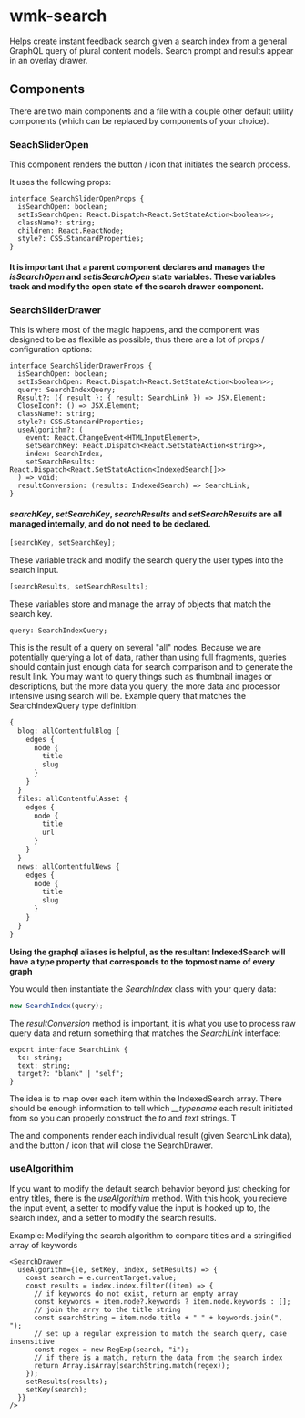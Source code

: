 # wmk-search

Helps create instant feedback search given a search index from a general GraphQL query of plural content models. Search prompt and results appear in an overlay drawer.

## Components

There are two main components and a file with a couple other default utility components (which can be replaced by components of your choice).

### SeachSliderOpen

This component renders the button / icon that initiates the search process.

It uses the following props:

```tsx
interface SearchSliderOpenProps {
  isSearchOpen: boolean;
  setIsSearchOpen: React.Dispatch<React.SetStateAction<boolean>>;
  className?: string;
  children: React.ReactNode;
  style?: CSS.StandardProperties;
}
```

#### It is important that a parent component declares and manages the _isSearchOpen_ and _setIsSearchOpen_ state variables. These variables track and modify the open state of the search drawer component.

### SearchSliderDrawer

This is where most of the magic happens, and the component was designed to be as flexible as possible, thus there are a lot of props / configuration options:

```tsx
interface SearchSliderDrawerProps {
  isSearchOpen: boolean;
  setIsSearchOpen: React.Dispatch<React.SetStateAction<boolean>>;
  query: SearchIndexQuery;
  Result?: ({ result }: { result: SearchLink }) => JSX.Element;
  CloseIcon?: () => JSX.Element;
  className?: string;
  style?: CSS.StandardProperties;
  useAlgorithm?: (
    event: React.ChangeEvent<HTMLInputElement>,
    setSearchKey: React.Dispatch<React.SetStateAction<string>>,
    index: SearchIndex,
    setSearchResults: React.Dispatch<React.SetStateAction<IndexedSearch[]>>
  ) => void;
  resultConversion: (results: IndexedSearch) => SearchLink;
}
```

#### _searchKey_, _setSearchKey_, _searchResults_ and _setSearchResults_ are all managed internally, and do not need to be declared.

```js
[searchKey, setSearchKey];
```

These variable track and modify the search query the user types into the search input.

```js
[searchResults, setSearchResults];
```

These variables store and manage the array of objects that match the search key.

```tsx
query: SearchIndexQuery;
```

This is the result of a query on several "all" nodes. Because we are potentially querying a lot of data, rather than using full fragments, queries should contain just enough data for search comparison and to generate the result link. You may want to query things such as thumbnail images or descriptions, but the more data you query, the more data and processor intensive using search will be. Example query that matches the SearchIndexQuery type definition:

```graphql
{
  blog: allContentfulBlog {
    edges {
      node {
        title
        slug
      }
    }
  }
  files: allContentfulAsset {
    edges {
      node {
        title
        url
      }
    }
  }
  news: allContentfulNews {
    edges {
      node {
        title
        slug
      }
    }
  }
}
```

**Using the graphql aliases is helpful, as the resultant IndexedSearch will have a type property that corresponds to the topmost name of every graph**

You would then instantiate the _SearchIndex_ class with your query data:

```js
new SearchIndex(query);
```

The _resultConversion_ method is important, it is what you use to process raw query data and return something that matches the _SearchLink_ interface:

```tsx
export interface SearchLink {
  to: string;
  text: string;
  target?: "blank" | "self";
}
```

The idea is to map over each item within the IndexedSearch array. There should be enough information to tell which _\_\_typename_ each result initiated from so you can properly construct the _to_ and _text_ strings. T

The _<Result>_ and _<Close>_ components render each individual result (given SearchLink data), and the button / icon that will close the SearchDrawer.

### useAlgorithim

If you want to modify the default search behavior beyond just checking for entry titles, there is the _useAlgorithim_ method. With this hook, you recieve the input event, a setter to modify value the input is hooked up to, the search index, and a setter to modify the search results.

Example: Modifying the search algorithm to compare titles and a stringified array of keywords

```tsx
<SearchDrawer
  useAlgorithm={(e, setKey, index, setResults) => {
    const search = e.currentTarget.value;
    const results = index.index.filter((item) => {
      // if keywords do not exist, return an empty array
      const keywords = item.node?.keywords ? item.node.keywords : [];
      // join the arry to the title string
      const searchString = item.node.title + " " + keywords.join(", ");
      // set up a regular expression to match the search query, case insensitive
      const regex = new RegExp(search, "i");
      // if there is a match, return the data from the search index
      return Array.isArray(searchString.match(regex));
    });
    setResults(results);
    setKey(search);
  }}
/>
```
